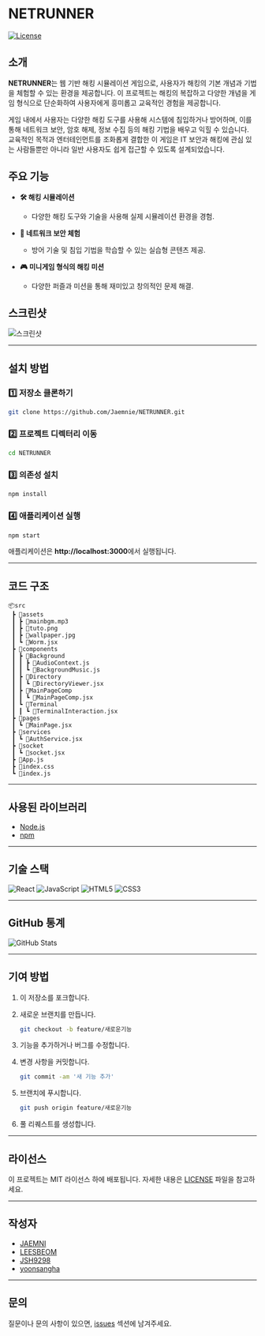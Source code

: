 # NETRUNNER

[![License](https://img.shields.io/badge/license-MIT-blue.svg)](LICENSE)

## 소개

**NETRUNNER**는 웹 기반 해킹 시뮬레이션 게임으로, 사용자가 해킹의 기본 개념과 기법을 체험할 수 있는 환경을 제공합니다. 이 프로젝트는 해킹의 복잡하고 다양한 개념을 게임 형식으로 단순화하여 사용자에게 흥미롭고 교육적인 경험을 제공합니다.

게임 내에서 사용자는 다양한 해킹 도구를 사용해 시스템에 침입하거나 방어하며, 이를 통해 네트워크 보안, 암호 해제, 정보 수집 등의 해킹 기법을 배우고 익힐 수 있습니다. 교육적인 목적과 엔터테인먼트를 조화롭게 결합한 이 게임은 IT 보안과 해킹에 관심 있는 사람들뿐만 아니라 일반 사용자도 쉽게 접근할 수 있도록 설계되었습니다.

## 주요 기능

- **🛠 해킹 시뮬레이션**
  - 다양한 해킹 도구와 기술을 사용해 실제 시뮬레이션 환경을 경험.

- **🔐 네트워크 보안 체험**
  - 방어 기술 및 침입 기법을 학습할 수 있는 실습형 콘텐츠 제공.

- **🎮 미니게임 형식의 해킹 미션**
  - 다양한 퍼즐과 미션을 통해 재미있고 창의적인 문제 해결.

## 스크린샷

![스크린샷](https://i.imgur.com/tlv0pTY.png)

---

## 설치 방법

### 1️⃣ 저장소 클론하기

```bash
git clone https://github.com/Jaemnie/NETRUNNER.git
```

### 2️⃣ 프로젝트 디렉터리 이동

```bash
cd NETRUNNER
```

### 3️⃣ 의존성 설치

```bash
npm install
```

### 4️⃣ 애플리케이션 실행

```bash
npm start
```

애플리케이션은 **http://localhost:3000**에서 실행됩니다.

---

## 코드 구조

```
📦src
 ┣ 📂assets
 ┃ ┣ 📜mainbgm.mp3
 ┃ ┣ 📜tuto.png
 ┃ ┣ 📜wallpaper.jpg
 ┃ ┗ 📜Worm.jsx
 ┣ 📂components
 ┃ ┣ 📂Background
 ┃ ┃ ┣ 📜AudioContext.js
 ┃ ┃ ┗ 📜BackgroundMusic.js
 ┃ ┣ 📂Directory
 ┃ ┃ ┗ 📜DirectoryViewer.jsx
 ┃ ┣ 📂MainPageComp
 ┃ ┃ ┗ 📜MainPageComp.jsx
 ┃ ┗ 📂Terminal
 ┃ ┃ ┗ 📜TerminalInteraction.jsx
 ┣ 📂pages
 ┃ ┗ 📜MainPage.jsx
 ┣ 📂services
 ┃ ┗ 📜AuthService.jsx
 ┣ 📂socket
 ┃ ┗ 📜socket.jsx
 ┣ 📜App.js
 ┣ 📜index.css
 ┗ 📜index.js
```

---

## 사용된 라이브러리

- [Node.js](https://nodejs.org/)
- [npm](https://www.npmjs.com/)

---

## 기술 스택

![React](https://img.shields.io/badge/React-20232A?style=for-the-badge&logo=react&logoColor=61DAFB)
![JavaScript](https://img.shields.io/badge/JavaScript-F7DF1E?style=for-the-badge&logo=javascript&logoColor=black)
![HTML5](https://img.shields.io/badge/HTML5-E34F26?style=for-the-badge&logo=html5&logoColor=white)
![CSS3](https://img.shields.io/badge/CSS3-1572B6?style=for-the-badge&logo=css3&logoColor=white)

---

## GitHub 통계

![GitHub Stats](https://github-readme-stats.vercel.app/api?username=Jaemnie&show_icons=true&theme=radical)

---

## 기여 방법

1. 이 저장소를 포크합니다.
2. 새로운 브랜치를 만듭니다.

    ```bash
    git checkout -b feature/새로운기능
    ```

3. 기능을 추가하거나 버그를 수정합니다.
4. 변경 사항을 커밋합니다.

    ```bash
    git commit -am '새 기능 추가'
    ```

5. 브랜치에 푸시합니다.

    ```bash
    git push origin feature/새로운기능
    ```

6. 풀 리퀘스트를 생성합니다.

---

## 라이선스

이 프로젝트는 MIT 라이선스 하에 배포됩니다. 자세한 내용은 [LICENSE](LICENSE) 파일을 참고하세요.

---

## 작성자

- [JAEMNI](https://github.com/Jaemnie)
- [LEESBEOM](https://github.com/LEESBEOM)
- [JSH9298](https://github.com/jsh9298)
- [yoonsangha](https://github.com/yoonsangha)

---

## 문의

질문이나 문의 사항이 있으면, [issues](https://github.com/Jaemnie/NETRUNNER/issues) 섹션에 남겨주세요.
